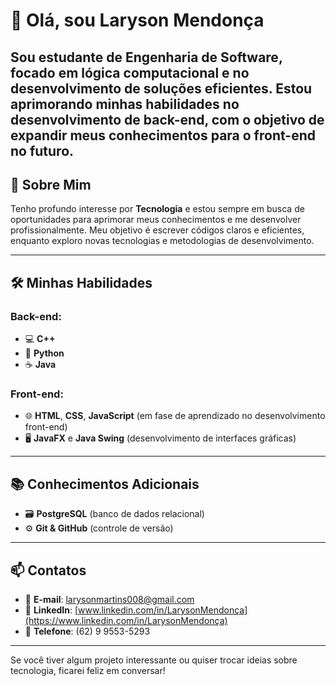 # 👋 Olá, sou Laryson Mendonça

Sou estudante de Engenharia de Software, focado em lógica computacional e no desenvolvimento de soluções eficientes. Estou aprimorando minhas habilidades no desenvolvimento de back-end, com o objetivo de expandir meus conhecimentos para o front-end no futuro.
---

## 📖 Sobre Mim

Tenho profundo interesse por **Tecnologia** e estou sempre em busca de oportunidades para aprimorar meus conhecimentos e me desenvolver profissionalmente. Meu objetivo é escrever códigos claros e eficientes, enquanto exploro novas tecnologias e metodologias de desenvolvimento.

---

## 🛠️ Minhas Habilidades

### Back-end:
- 💻 **C++**
- 🐍 **Python**
- ☕ **Java**

### Front-end:
- 🌐 **HTML**, **CSS**, **JavaScript** (em fase de aprendizado no desenvolvimento front-end)
- 🖥️ **JavaFX** e **Java Swing** (desenvolvimento de interfaces gráficas)

---

## 📚 Conhecimentos Adicionais
- 🗃️ **PostgreSQL** (banco de dados relacional)
- ⚙️ **Git & GitHub** (controle de versão)

---

## 📫 Contatos

- 📧 **E-mail**: [larysonmartins008@gmail.com](mailto:larysonmartins008@gmail.com)
- 💼 **LinkedIn**: [www.linkedin.com/in/LarysonMendonça](https://www.linkedin.com/in/LarysonMendonça)
- 📱 **Telefone**: (62) 9 9553-5293

---

Se você tiver algum projeto interessante ou quiser trocar ideias sobre tecnologia, ficarei feliz em conversar!
